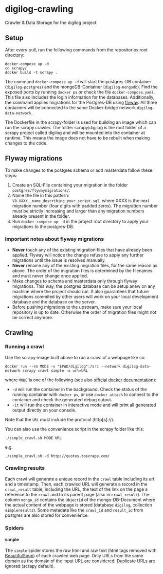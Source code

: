 # digilog-crawling
Crawler &amp; Data Storage for the digilog project

## Setup
After every pull, run the following commands from the repositories root directory:
```
docker-compose up -d
cd scrapy/
docker build -t scrapy .
```
The command `docker-compose up -d` will start the postgres-DB container (`digilog-postgres`) and the mongoDB-Container (`digilog-mongodb`). Find the exposed ports by running `docker ps` or check the file `docker-compose.yaml`. This file also includes the login information for the databases.
Additionally, the command applies migrations for the Postgres-DB using [flyway](https://github.com/flyway/flyway-docker).
All three containers will be connected to the same Docker-bridge network `digilog-data-network`.

The Dockerfile in the scrapy-folder is used for building an image which can run the scrapy crawler. The folder scrapy/digilog is the root folder of a scrapy project called digilog and will be mounted into the container at runtime. This means the image does not have to be rebuilt when making changes to the code.

## Flyway migrations
To make changes to the postgres schema or add masterdata follow these steps:
1. Create an SQL-File containing your migration in the folder `postgres/flywaymigrations/`.
2. Name the file in this pattern: `V0.XXXX__name_describing_your_script.sql`, where XXXX is the next migration number (four digits with padded zeros). The migration number must be strictly increasing and larger than any migration numbers already present in the folder.
3. Run `docker-compose up -d` in the project root directory to apply your migrations to the postgres-DB.

### Important notes about flyway migrations
* **Never** touch any of the existing migration files that have already been applied. Flyway will notice the change refuse to apply any further migrations until the issue is resolved manually.
* **Never** rename any of the existing migration files, for the same reason as above. The order of the migration files is determined by the filenames and must never change once applied.
* Make changes to schema and masterdata only through flyway migrations. This way, the postgres database can be setup anew on any machine where the project should run. It also guarantees that future migrations commited by other users will work on your local development database and the database on the server.
* Before pushing migrations to the upstream, make sure your local repository is up to date. Otherwise the order of migration files might not be correct anymore.

## Crawling
### Running a crawl
Use the scrapy-image built above to run a crawl of a webpage like so:
```
docker run --rm MODE -v "$PWD/digilog":/src --network digilog-data-network scrapy crawl simple -a url=URL
```
where `MODE` is one of the following (see also [official docker documentation](https://docs.docker.com/engine/reference/run/)):
* `-d` will run the container in the background. Check the status of the running container with `docker ps`, or use `docker attach` to connect to the container and check the generated debug output.
* `-it` will run the container in interactive mode and will print all generated output directly on your console.

Note that the `URL` must include the protocol (http[s]://).

You can also use the convenience script in the scrapy folder like this:
```
./simple_crawl.sh MODE URL
```
e.g.
```
./simple_crawl.sh -d http://quotes.toscrape.com/
```
### Crawling results
Each crawl will generate a unique record in the `crawl` table including its url and a timestamp. Then, each crawled URL will generate a record in the `crawl_result` table, including the URL, the text of the link on the page a reference to the `crawl` and to its parent page (also in `crawl_result`). The column `mongo_id` contains the `ObjectId` of the mongo-DB-Document where the actual content of the webpage is stored (database `digilog`, collection `simpleresults`). Some metadata like the `crawl_id` and `result_id` from postgres are also stored for convenience.

### Spiders
#### simple
The `simple` spider stores the raw html and raw text (html tags removed with [BeautifulSoup](https://beautiful-soup-4.readthedocs.io/en/latest/)) of each crawled web page. Only URLs from the same domain as the domain of the input URL are considered. Duplicate URLs are ignored (scrapy default).

